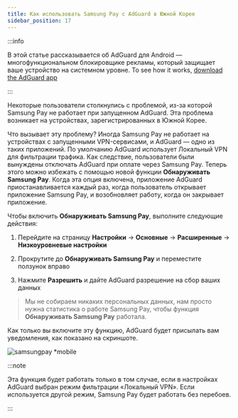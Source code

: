 ```yaml
---
title: Как использовать Samsung Pay с AdGuard в Южной Корее
sidebar_position: 17
---
```


:::info

В этой статье рассказывается об AdGuard для Android — многофункциональном блокировщике рекламы, который защищает ваше устройство на системном уровне. To see how it works, [download the AdGuard app](https://agrd.io/download-kb-adblock)

:::

Некоторые пользователи столкнулись с проблемой, из-за которой Samsung Pay не работает при запущенном AdGuard. Эта проблема возникает на устройствах, зарегистрированных в Южной Корее.

Что вызывает эту проблему? Иногда Samsung Pay не работает на устройствах с запущенными VPN-сервисами, и AdGuard — одно из таких приложений. По умолчанию AdGuard использует Локальный VPN для фильтрации трафика. Как следствие, пользователи были вынуждены отключать AdGuard при оплате через Samsung Pay. Теперь этого можно избежать с помощью новой функции **Обнаруживать Samsung Pay**. Когда эта опция включена, приложение AdGuard приостанавливается каждый раз, когда пользователь открывает приложение Samsung Pay, и возобновляет работу, когда он закрывает приложение.

Чтобы включить **Обнаруживать Samsung Pay**, выполните следующие действия:

1. Перейдите на страницу **Настройки** → **Основные** → **Расширенные** → **Низкоуровневые настройки**

2. Прокрутите до **Обнаруживать Samsung Pay** и переместите ползунок вправо

3. Нажмите **Разрешить** и дайте AdGuard разрешение на сбор ваших данных

> Мы не собираем никаких персональных данных, нам просто нужна статистика о работе Samsung Pay, чтобы функция **Обнаруживать Samsung Pay** работала.

Как только вы включите эту функцию, AdGuard будет присылать вам уведомления, как показано на скриншоте.

![samsungpay *mobile](https://cdn.adtidy.org/content/kb/ad_blocker/android/solving_problems/samsungpay-with-adguard-in-south-korea/en.gif)

:::note

Эта функция будет работать только в том случае, если в настройках AdGuard выбран режим фильтрации «Локальный VPN». Если используется другой режим, Samsung Pay будет работать без перебоев.

:::
